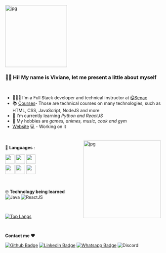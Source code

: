 
  <img align="center" alt="jpg" width=200 src="https://raw.githubusercontent.com/coderjojo/coderjojo/master/img/github.gif" />
  
  ###  👋🏻 Hi! My name is Viviane, let me present a little about myself

<br />

- 👩🏼‍🏫 I'm a Full Stack developer and technical instructor at [@Senac](https://www.sp.senac.br/senac-largo-treze)
- 📚 [Courses](https://www.sp.senac.br/senac-largo-treze/cursos-tecnicos/curso-tecnico-em-informatica)- Those are technical courses on many technologies, such as HTML, CSS, JavaScript, NodeJS and more
- 🌱 I'm currently learning *Python and ReactJS*  
- 🤔 My hobbies are *games, animes, music, cook and gym*
-  [Website](-) 💻 - Working on it

<br />

<img align="right" alt="jpg" width="250px" src="https://64.media.tumblr.com/84c58506d00547066e7b56612a52fec6/4623aa5cfc785e4e-12/s540x810/1f68e9e01a1c414e8a0307e202b927ed94a0f7bf.gif" />


  :wrench: **Languages** :

<img height="30" src="https://img.shields.io/badge/HTML5-E34F26?style=for-the-badge&logo=html5&logoColor=white"> <img height="30" src="https://img.shields.io/badge/CSS3-1572B6?style=for-the-badge&logo=css3&logoColor=white"> <img height="30" src="https://img.shields.io/badge/Bootstrap-563D7C?style=for-the-badge&logo=bootstrap&logoColor=white">
<br/>
<img height="30" src="https://img.shields.io/badge/JavaScript-323330?style=for-the-badge&logo=javascript&logoColor=F7DF1E"> <img height="30" src="https://img.shields.io/badge/Node.js-339933?style=for-the-badge&logo=nodedotjs&logoColor=white"> <img height="30" src="https://img.shields.io/badge/PHP-777BB4?style=for-the-badge&logo=php&logoColor=white">


<br />

:nerd_face: **Technology being learned**
<br />
![Java](https://img.shields.io/badge/Java-ED8B00?style=for-the-badge&logo=java&logoColor=white)
![ReactJS](https://img.shields.io/badge/React-20232A?style=for-the-badge&logo=react&logoColor=61DAFB)


<br />

[![Top Langs](https://github-readme-stats.vercel.app/api/top-langs/?username=zennom&langs_count=7)](https://github.com/anuraghazra/github-readme-stats)

<br />

**Contact me** ❤️

[![Github Badge](https://img.shields.io/badge/GitHub-100000?style=for-the-badge&logo=github&logoColor=white&link=https://github.com/zennom)](https://github.com/zennom)
[![Linkedin Badge](https://img.shields.io/badge/LinkedIn-0077B5?style=for-the-badge&logo=linkedin&logoColor=white&link=https://www.linkedin.com/in/vivianelf/)](https://www.linkedin.com/in/vivianelf/)
[![Whatsapp Badge](	https://img.shields.io/badge/WhatsApp-25D366?style=for-the-badge&logo=whatsapp&logoColor=white&link=https://wa.me/5511992583178)](https://wa.me/5511992583178)
![Discord](https://img.shields.io/badge/zennom8363-%237289DA.svg?style=for-the-badge&logo=discord&logoColor=white)


